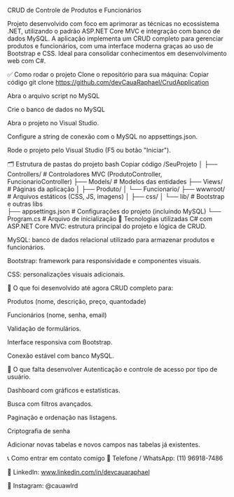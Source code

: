 CRUD de Controle de Produtos e Funcionários

Projeto desenvolvido com foco em aprimorar as técnicas no ecossistema .NET, utilizando o padrão ASP.NET Core MVC e integração com banco de dados MySQL. A aplicação implementa um CRUD completo para gerenciar produtos e funcionários, com uma interface moderna graças ao uso de Bootstrap e CSS. Ideal para consolidar conhecimentos em desenvolvimento web com C#.

✅ Como rodar o projeto
Clone o repositório para sua máquina:
Copiar código
git clone https://github.com/devCauaRaphael/CrudApplication

Abra o arquivo script no MySQL

Crie o banco de dados no MySQL

Abra o projeto no Visual Studio.

Configure a string de conexão com o MySQL no appsettings.json.

Rode o projeto pelo Visual Studio (F5 ou botão "Iniciar").

🗂️ Estrutura de pastas do projeto
bash
Copiar código
/SeuProjeto
│
├── Controllers/           # Controladores MVC (ProdutoController, FuncionarioController)
├── Models/                # Modelos das entidades
├── Views/                 # Páginas da aplicação
│   ├── Produto/
│   └── Funcionario/
├── wwwroot/               # Arquivos estáticos (CSS, JS, imagens)
│   ├── css/
│   └── lib/               # Bootstrap e outras libs           
├── appsettings.json       # Configurações do projeto (incluindo MySQL)
└── Program.cs             # Arquivo de inicialização
🧰 Tecnologias utilizadas
C# com ASP.NET Core MVC: estrutura principal do projeto e lógica de CRUD.


MySQL: banco de dados relacional utilizado para armazenar produtos e funcionários.

Bootstrap: framework para responsividade e componentes visuais.

CSS: personalizações visuais adicionais.

📌 O que foi desenvolvido até agora
CRUD completo para:

Produtos (nome, descrição, preço, quantodade)

Funcionários (nome, senha, email)

Validação de formulários.

Interface responsiva com Bootstrap.

Conexão estável com banco MySQL.

🚧 O que falta desenvolver
Autenticação e controle de acesso por tipo de usuário.

Dashboard com gráficos e estatísticas.

Busca com filtros avançados.

Paginação e ordenação nas listagens.

Criptografia de senha

Adicionar novas tabelas e novos campos nas tabelas já existentes.

📞 Como entrar em contato comigo
📱 Telefone / WhatsApp: (11) 96918-7486

💼 LinkedIn: www.linkedin.com/in/devcauaraphael

📸 Instagram: @cauawlrd
